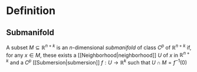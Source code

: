 # Definition
## Submanifold
A subset $M \subseteq \mathbb{R}^{n + k}$ is an $n$-dimensional *submanifold* of class $C^p$ of $\mathbb{R}^{n + k}$ if, for any $x \in M,$ these exists a [[Neighborhood|neighborhood]] $U$ of $x$ in $\mathbb{R}^{n + k}$ and a $C^p$ [[Submersion|submersion]] $f : U \to \mathbb{R}^k$ such that $U \cap M = f^{-1}(0)$